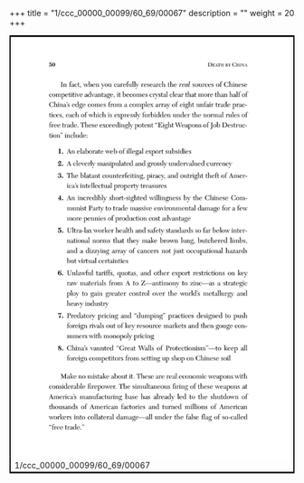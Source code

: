 +++
title = "1/ccc_00000_00099/60_69/00067"
description = ""
weight = 20
+++

<table style="border:2px solid black;max-width:800px;max-height:800px;" 
><tr><td>
<img class="center-fit-jpg"
src="/jpg_/out_jpg_dbc_067.jpg">
1/ccc_00000_00099/60_69/00067
</img></td></tr></table>
